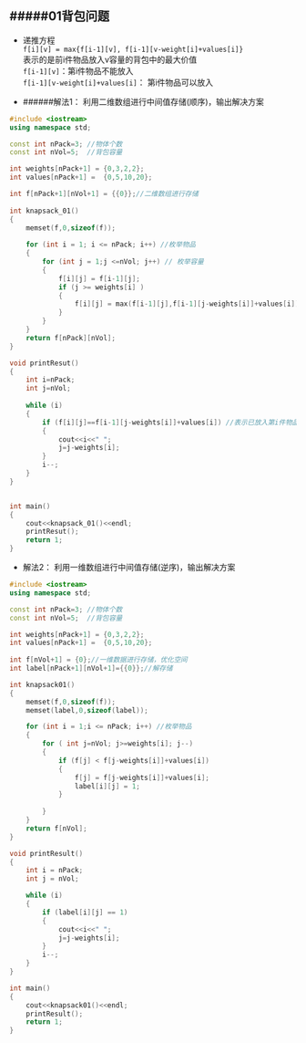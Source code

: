 #####01背包问题
----

- 递推方程  
  `f[i][v] = max{f[i-1][v], f[i-1][v-weight[i]+values[i]}`  
  表示的是前i件物品放入v容量的背包中的最大价值  
  `f[i-1][v]`：第i件物品不能放入  
  `f[i-1][v-weight[i]+values[i]`： 第i件物品可以放入
  
  
- ######解法1： 利用二维数组进行中间值存储(顺序)，输出解决方案
```cpp
#include <iostream>
using namespace std;

const int nPack=3; //物体个数
const int nVol=5;  //背包容量

int weights[nPack+1] = {0,3,2,2};
int values[nPack+1] =  {0,5,10,20};

int f[nPack+1][nVol+1] = {{0}};//二维数组进行存储
 
int knapsack_01()
{
	memset(f,0,sizeof(f));
 
	for (int i = 1; i <= nPack; i++) //枚举物品
	{
		for (int j = 1;j <=nVol; j++) // 枚举容量
		{
			f[i][j] = f[i-1][j];
			if (j >= weights[i] )
			{
				f[i][j] = max(f[i-1][j],f[i-1][j-weights[i]]+values[i]);
			}
		}
	}
	return f[nPack][nVol];
}

void printResut()
{
	int i=nPack;
	int j=nVol;
	
	while (i)
	{
		if (f[i][j]==f[i-1][j-weights[i]]+values[i]) //表示已放入第i件物品
		{
			cout<<i<<" ";
			j=j-weights[i];
		}
		i--;
	}
}


int main()
{
	cout<<knapsack_01()<<endl;
	printResut();
	return 1;
}

```  

-  解法2： 利用一维数组进行中间值存储(逆序)，输出解决方案

```cpp
#include <iostream>
using namespace std;

const int nPack=3; //物体个数
const int nVol=5;  //背包容量

int weights[nPack+1] = {0,3,2,2};
int values[nPack+1] =  {0,5,10,20};
 
int f[nVol+1] = {0};//一维数据进行存储，优化空间
int label[nPack+1][nVol+1]={{0}};//解存储

int knapsack01()
{
	memset(f,0,sizeof(f));
	memset(label,0,sizeof(label));

	for (int i = 1;i <= nPack; i++) //枚举物品
	{
		for ( int j=nVol; j>=weights[i]; j--)
		{
			if (f[j] < f[j-weights[i]]+values[i])
			{
				f[j] = f[j-weights[i]]+values[i];
				label[i][j] = 1;
			}
			
		}
	}
	return f[nVol];
}

void printResult()
{
	int i = nPack;
	int j = nVol;

	while (i)
	{
		if (label[i][j] == 1)
		{
			cout<<i<<" ";
			j=j-weights[i];
		}
		i--;
	}
}

int main()
{
	cout<<knapsack01()<<endl;
	printResult();
	return 1;
}
```


